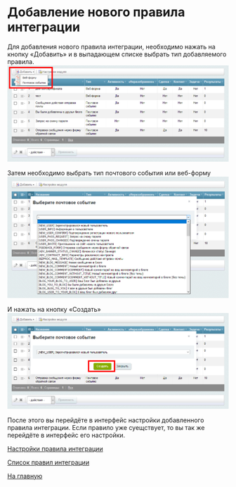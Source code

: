 # Добавление нового правила интеграции

Для добавления нового правила интеграции, необходимо нажать на кнопку «Добавить» и в выпадающем списке выбрать тип добавляемого правила.
![Добавление нового правила интеграции](./add/r2-1.png)

Затем необходимо выбрать тип почтового события или веб-форму
![Выбор типа почтового события](./add/r3.png)

И нажать на кнопку «Создать»
![Создание нового правила интеграции](./add/r4-1.png)

После этого вы перейдёте в интерфейс настройки добавленного правила интеграции. Если правило уже суещствует, то вы так же перейдёте в интерфейс его настройки.

[Настройки правила интеграции](./update.md)

[Список правил интеграции](../rules.md)

[На главную](../README.MD)